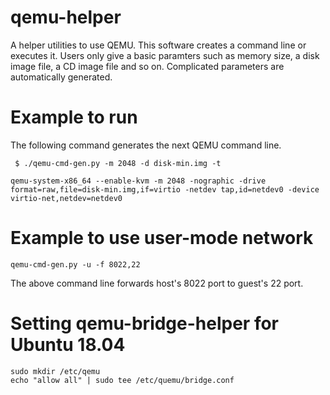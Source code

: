 # qemu-helper
A helper utilities to use QEMU. This software creates a command line or executes it. Users only give a basic paramters such as memory size, a disk image file, a CD image file and so on. Complicated parameters are automatically generated. 

# Example to run

The following command generates the next QEMU command line.

     $ ./qemu-cmd-gen.py -m 2048 -d disk-min.img -t

    qemu-system-x86_64 --enable-kvm -m 2048 -nographic -drive format=raw,file=disk-min.img,if=virtio -netdev tap,id=netdev0 -device virtio-net,netdev=netdev0


# Example to use user-mode network

    qemu-cmd-gen.py -u -f 8022,22

The above command line forwards host's 8022 port to guest's 22 port.


# Setting qemu-bridge-helper for Ubuntu 18.04

    sudo mkdir /etc/qemu
    echo "allow all" | sudo tee /etc/quemu/bridge.conf
